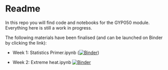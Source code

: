 # Readme
In this repo you will find code and notebooks for the GYP050 module. Everything here is still a work in progress.

The following materials have been finalised (and can be launched on Binder by clicking the link): 

- Week 1: Statistics Primer.ipynb ([![Binder](https://mybinder.org/badge_logo.svg)](https://mybinder.org/v2/gh/climatom/GYP050/HEAD?labpath=Statistics%20Primer.ipynb))

- Week 2: Extreme heat.ipynb [![Binder](https://mybinder.org/badge_logo.svg)](https://mybinder.org/v2/gh/climatom/GYP050/HEAD?labpath=Extreme%20heat.ipynb)

